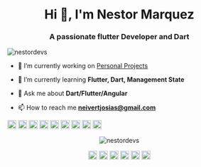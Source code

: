 <h1 align="center">Hi 👋, I'm Nestor Marquez</h1>
<h3 align="center">A passionate flutter Developer and Dart</h3>

<p align="left"> <img src="https://komarev.com/ghpvc/?username=nestordevs" alt="nestordevs" /> </p>

- 🔭 I’m currently working on [Personal Projects](https://www.youtube.com/channel/UCHPLB74WSMMXs-tdC8G6m2A)

- 🌱 I’m currently learning **Flutter, Dart, Management State**

- 💬 Ask me about **Dart/Flutter/Angular**

- 📫 How to reach me **neivertjosias@gmail.com**


<p align="left">
<img src="https://cdn.jsdelivr.net/npm/simple-icons@3.1.0/icons/flutter.svg" alt="flutter" width="20" height="20"/> 
<img src="https://cdn.jsdelivr.net/npm/simple-icons@3.1.0/icons/dart.svg" alt="dart" width="20" height="20"/>
<img src="https://devicons.github.io/devicon/devicon.git/icons/angularjs/angularjs-original.svg" alt="angularjs" width="20" height="20"/> 
<img src="https://devicons.github.io/devicon/devicon.git/icons/android/android-original-wordmark.svg" alt="android" width="20" height="20"/> 
<img src="https://devicons.github.io/devicon/devicon.git/icons/javascript/javascript-original.svg" alt="javascript" width="20" height="20"/> 
<img src="https://devicons.github.io/devicon/devicon.git/icons/typescript/typescript-original.svg" alt="typescript" width="20" height="20"/> 
<img src="https://devicons.github.io/devicon/devicon.git/icons/mongodb/mongodb-original-wordmark.svg" alt="mongodb" width="20" height="20"/> 
<img src="https://devicons.github.io/devicon/devicon.git/icons/nodejs/nodejs-original-wordmark.svg" alt="nodejs" width="20" height="20"/> 
<img src="https://devicons.github.io/devicon/devicon.git/icons/express/express-original-wordmark.svg" alt="express" width="20" height="20"/> 
</p>
<p align="center"> 
  <img src="https://github-readme-stats.vercel.app/api?username=nestordevs&show_icons=true&theme=radical" alt="nestordevs" /> 
</p>

<p align="center">
<a href="https://dev.to/@nestordevs" target="blank"><img align="center" src="https://cdn.jsdelivr.net/npm/simple-icons@3.0.1/icons/dev-dot-to.svg" alt="@nestordevs" height="20" width="20" /></a>
<a href="https://twitter.com/https://twitter.com/nestor_jw" target="blank"><img align="center" src="https://cdn.jsdelivr.net/npm/simple-icons@3.0.1/icons/twitter.svg" alt="https://twitter.com/nestor_jw" height="20" width="20" /></a>
<a href="https://linkedin.com/in/https://www.linkedin.com/in/nestor-marquez/" target="blank"><img align="center" src="https://cdn.jsdelivr.net/npm/simple-icons@3.0.1/icons/linkedin.svg" alt="https://www.linkedin.com/in/nestor-marquez/" height="20" width="20" /></a>
<a href="https://fb.com/https://www.facebook.com/nestordevs" target="blank"><img align="center" src="https://cdn.jsdelivr.net/npm/simple-icons@3.0.1/icons/facebook.svg" alt="https://www.facebook.com/nestordevs" height="20" width="20" /></a>
<a href="https://instagram.com/https://www.instagram.com/ndev78/" target="blank"><img align="center" src="https://cdn.jsdelivr.net/npm/simple-icons@3.0.1/icons/instagram.svg" alt="https://www.instagram.com/ndev78/" height="20" width="20" /></a>
<a href="https://medium.com/@bathusai" target="blank"><img align="center" src="https://cdn.jsdelivr.net/npm/simple-icons@3.0.1/icons/medium.svg" alt="@bathusai" height="20" width="20" /></a>
</p>
